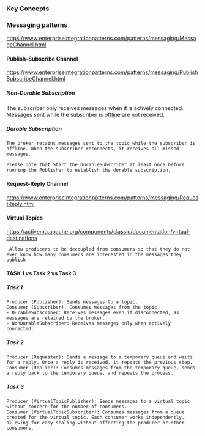 ### Key Concepts
### Messaging patterns
https://www.enterpriseintegrationpatterns.com/patterns/messaging/MessageChannel.html

#### Publish-Subscribe Channel
https://www.enterpriseintegrationpatterns.com/patterns/messaging/PublishSubscribeChannel.html
##### Non-Durable Subscription
The subscriber only receives messages when it is actively connected. Messages sent while the subscriber is offline are not received.

##### Durable Subscription
```text
The broker retains messages sent to the topic while the subscriber is offline. When the subscriber reconnects, it receives all missed messages.

Please note that Start the DurableSubscriber at least once before running the Publisher to establish the durable subscription.
```

#### Request-Reply Channel
https://www.enterpriseintegrationpatterns.com/patterns/messaging/RequestReply.html

#### Virtual Topics
https://activemq.apache.org/components/classic/documentation/virtual-destinations
```text
 Allow producers to be decoupled from consumers so that they do not even know how many consumers are interested in the messages they publish
```

#### TASK 1 vs Task 2 vs Task 3

##### Task 1
```text
Producer (Publisher): Sends messages to a topic.
Consumer (Subscriber): Consumes messages from the topic. 
- DurableSubscriber: Receives messages even if disconnected, as messages are retained by the broker.
- NonDurableSubscriber: Receives messages only when actively connected.
```

##### Task 2
```text
Producer (Requester): Sends a message to a temporary queue and waits for a reply. Once a reply is received, it repeats the previous step.
Consumer (Replier): Consumes messages from the temporary queue, sends a reply back to the temporary queue, and repeats the process.
```

##### Task 3
```text
Producer (VirtualTopicPublisher): Sends messages to a virtual topic without concern for the number of consumers.
Consumer (VirtualTopicSubscriber): Consumes messages from a queue created for the virtual topic. Each consumer works independently, allowing for easy scaling without affecting the producer or other consumers.
```